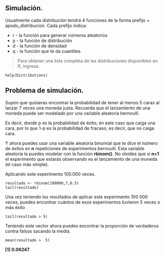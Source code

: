 ## Simulación.

Usualmente cada distribución tendrá 4 funciones de la forma prefijo + apodo_distribucion. Cada prefijo indica: 

* r - la función para generar números aleatorios
* p - la función de distribución
* d - la función de densidad
* q - la función que te da cuantiles.

> Para obtener una lista completa de las distribuciones disponibles en R, ingresa:

```
help(Distributions)
```

## Problema de simulación.

Supón que quisieras encontrar la probabilidad de tener al menos 5 caras al lanzar 7 veces una moneda justa.
Recuerda que el lanzamiento de una moneda puede ser modelado por una variable aleatoria bernoulli.

Es decir, donde p es la probabilidad de éxito; en este caso que caiga una cara, por lo que 1-p es la probabilidad de fracaso, es decir, que no caiga cara.

Y ahora puedes usar una variable aleatoria binomial que te dice el número de éxitos en **n** repeticiones de experimentos bernoulli. Esta variable aleatoria la puedes modelar con la función **rbinom()**. No olvides que si **n=1** el experimento que estarás observando es el lanzamiento de una moneda (el caso más simple).

Aplicando este experimento 100.000 veces.

```
resultado <- rbinom(100000,7,0.5)
tail(resultado)
```

Una vez teniendo los resultados de aplicar este experimento 100 000 veces, puedes encontrar cuántos de esos experimentos tuvieron 5 veces o más éxito
```
tail(resultado > 5)
```

Teniendo este vector ahora puedes encontrar la proporción de verdaderos contra falsos sacando la media.
```
mean(resultado >  5)
```
**[1] 0.06247**
